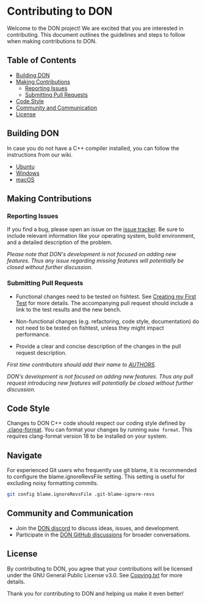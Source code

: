 # Contributing to DON

Welcome to the DON project! We are excited that you are interested in
contributing. This document outlines the guidelines and steps to follow when
making contributions to DON.

## Table of Contents

- [Building DON](#building-DON)
- [Making Contributions](#making-contributions)
  - [Reporting Issues](#reporting-issues)
  - [Submitting Pull Requests](#submitting-pull-requests)
- [Code Style](#code-style)
- [Community and Communication](#community-and-communication)
- [License](#license)

## Building DON

In case you do not have a C++ compiler installed, you can follow the
instructions from our wiki.

- [Ubuntu][ubuntu-compiling-link]
- [Windows][windows-compiling-link]
- [macOS][macos-compiling-link]

## Making Contributions

### Reporting Issues

If you find a bug, please open an issue on the
[issue tracker][issue-tracker-link]. Be sure to include relevant information
like your operating system, build environment, and a detailed description of the
problem.

_Please note that DON's development is not focused on adding new features.
Thus any issue regarding missing features will potentially be closed without
further discussion._

### Submitting Pull Requests

- Functional changes need to be tested on fishtest. See
  [Creating my First Test][creating-my-first-test] for more details.
  The accompanying pull request should include a link to the test results and
  the new bench.

- Non-functional changes (e.g. refactoring, code style, documentation) do not
  need to be tested on fishtest, unless they might impact performance.

- Provide a clear and concise description of the changes in the pull request
  description.

_First time contributors should add their name to [AUTHORS](./AUTHORS)._

_DON's development is not focused on adding new features. Thus any pull
request introducing new features will potentially be closed without further
discussion._

## Code Style

Changes to DON C++ code should respect our coding style defined by
[.clang-format](.clang-format). You can format your changes by running
`make format`. This requires clang-format version 18 to be installed on your system.

## Navigate

For experienced Git users who frequently use git blame, it is recommended to
configure the blame.ignoreRevsFile setting.
This setting is useful for excluding noisy formatting commits.

```bash
git config blame.ignoreRevsFile .git-blame-ignore-revs
```

## Community and Communication

- Join the [DON discord][discord-link] to discuss ideas, issues, and
  development.
- Participate in the [DON GitHub discussions][discussions-link] for
  broader conversations.

## License

By contributing to DON, you agree that your contributions will be licensed
under the GNU General Public License v3.0. See [Copying.txt][copying-link] for
more details.

Thank you for contributing to DON and helping us make it even better!

[copying-link]:           https://github.com/ehsanrashid/DON/blob/master/Copying.txt
[discord-link]:           https://discord.gg/
[discussions-link]:       https://github.com/ehsanrashid/DON/discussions/new
[creating-my-first-test]: https://github.com/ehsanrashid/DON/fishtest/wiki/Creating-my-first-test#create-your-test
[issue-tracker-link]:     https://github.com/ehsanrashid/DON/issues
[ubuntu-compiling-link]:  https://github.com/ehsanrashid/DON/wiki/Developers#user-content-installing-a-compiler-1
[windows-compiling-link]: https://github.com/ehsanrashid/DON/wiki/Developers#user-content-installing-a-compiler
[macos-compiling-link]:   https://github.com/ehsanrashid/DON/wiki/Developers#user-content-installing-a-compiler-2
